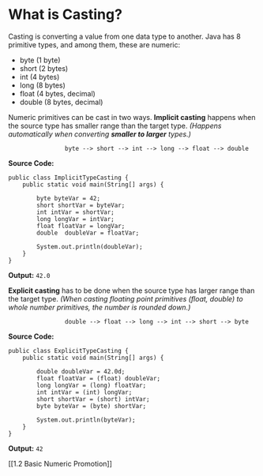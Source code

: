 # What is Casting?

Casting is converting a value from one data type to another. Java has 8 primitive types, and among them, these are numeric:

- byte (1 byte)
- short (2 bytes)
- int (4 bytes)
- long (8 bytes)
- float (4 bytes, decimal)
- double (8 bytes, decimal)

Numeric primitives can be cast in two ways. **Implicit casting** happens when the source type has smaller range than the target type. *(Happens automatically when converting **smaller to larger** types.)*

					byte --> short --> int --> long --> float --> double

**Source Code:**
```
public class ImplicitTypeCasting {  
    public static void main(String[] args) {  
          
        byte byteVar = 42;  
        short shortVar = byteVar;  
        int intVar = shortVar;  
        long longVar = intVar;  
        float floatVar = longVar;  
        double  doubleVar = floatVar;  
  
        System.out.println(doubleVar);  
    }  
}
```
**Output:**
`42.0`

**Explicit casting** has to be done when the source type has larger range than the target type. *(When casting floating point primitives (float, double) to whole number primitives, the number is rounded down.)*

					double --> float --> long --> int --> short --> byte

**Source Code:**
```
public class ExplicitTypeCasting {  
    public static void main(String[] args) {  
  
        double doubleVar = 42.0d;  
        float floatVar = (float) doubleVar;  
        long longVar = (long) floatVar;  
        int intVar = (int) longVar;  
        short shortVar = (short) intVar;  
        byte byteVar = (byte) shortVar;  
  
        System.out.println(byteVar);  
    }  
}
```
**Output:**
`42`

[[1.2 Basic Numeric Promotion]]